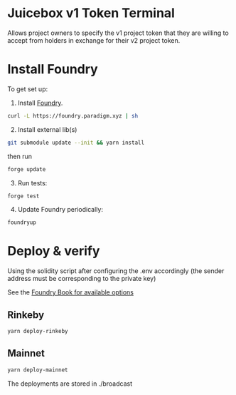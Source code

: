 # Juicebox v1 Token Terminal 

Allows project owners to specify the v1 project token that they are willing to accept from holders in exchange for their v2 project token.

# Install Foundry

To get set up:

1. Install [Foundry](https://github.com/gakonst/foundry).

```bash
curl -L https://foundry.paradigm.xyz | sh
```

2. Install external lib(s)

```bash
git submodule update --init && yarn install
```

then run

```bash
forge update
```

3. Run tests:

```bash
forge test
```

4. Update Foundry periodically:

```bash
foundryup
```

# Deploy & verify

Using the solidity script after configuring the .env accordingly (the sender address must be corresponding to the private key)

See the [Foundry Book for available options](https://book.getfoundry.sh/reference/forge/forge-create.html)

## Rinkeby

```bash
yarn deploy-rinkeby
```

## Mainnet

```bash
yarn deploy-mainnet
```

The deployments are stored in ./broadcast
